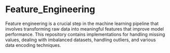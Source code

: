 # Feature_Engineering


Feature engineering is a crucial step in the machine learning pipeline that involves transforming raw data into meaningful features that improve model performance. This repository contains implementations for handling missing values, dealing with imbalanced datasets, handling outliers, and various data encoding techniques.

